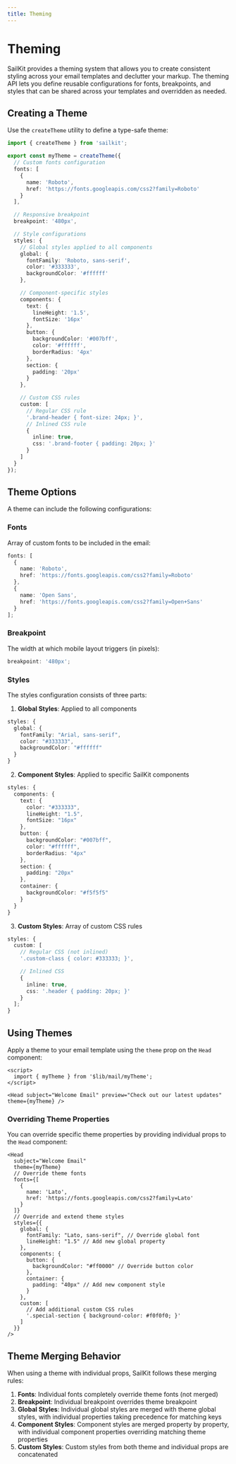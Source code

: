 ```yaml
---
title: Theming
---
```


# Theming

SailKit provides a theming system that allows you to create consistent styling
across your email templates and declutter your markup. The theming API lets you
define reusable configurations for fonts, breakpoints, and styles that can be
shared across your templates and overridden as needed.

## Creating a Theme

Use the `createTheme` utility to define a type-safe theme:

```ts
import { createTheme } from 'sailkit';

export const myTheme = createTheme({
  // Custom fonts configuration
  fonts: [
    {
      name: 'Roboto',
      href: 'https://fonts.googleapis.com/css2?family=Roboto'
    }
  ],

  // Responsive breakpoint
  breakpoint: '480px',

  // Style configurations
  styles: {
    // Global styles applied to all components
    global: {
      fontFamily: 'Roboto, sans-serif',
      color: '#333333',
      backgroundColor: '#ffffff'
    },

    // Component-specific styles
    components: {
      text: {
        lineHeight: '1.5',
        fontSize: '16px'
      },
      button: {
        backgroundColor: '#007bff',
        color: '#ffffff',
        borderRadius: '4px'
      },
      section: {
        padding: '20px'
      }
    },

    // Custom CSS rules
    custom: [
      // Regular CSS rule
      '.brand-header { font-size: 24px; }',
      // Inlined CSS rule
      {
        inline: true,
        css: '.brand-footer { padding: 20px; }'
      }
    ]
  }
});
```

## Theme Options

A theme can include the following configurations:

### Fonts

Array of custom fonts to be included in the email:

```ts
fonts: [
  {
    name: 'Roboto',
    href: 'https://fonts.googleapis.com/css2?family=Roboto'
  },
  {
    name: 'Open Sans',
    href: 'https://fonts.googleapis.com/css2?family=Open+Sans'
  }
];
```

### Breakpoint

The width at which mobile layout triggers (in pixels):

```ts
breakpoint: '480px';
```

### Styles

The styles configuration consists of three parts:

1. **Global Styles**: Applied to all components

```ts
styles: {
  global: {
    fontFamily: "Arial, sans-serif",
    color: "#333333",
    backgroundColor: "#ffffff"
  }
}
```

2. **Component Styles**: Applied to specific SailKit components

```ts
styles: {
  components: {
    text: {
      color: "#333333",
      lineHeight: "1.5",
      fontSize: "16px"
    },
    button: {
      backgroundColor: "#007bff",
      color: "#ffffff",
      borderRadius: "4px"
    },
    section: {
      padding: "20px"
    },
    container: {
      backgroundColor: "#f5f5f5"
    }
  }
}
```

3. **Custom Styles**: Array of custom CSS rules

```ts
styles: {
  custom: [
    // Regular CSS (not inlined)
    '.custom-class { color: #333333; }',

    // Inlined CSS
    {
      inline: true,
      css: '.header { padding: 20px; }'
    }
  ];
}
```

## Using Themes

Apply a theme to your email template using the `theme` prop on the `Head`
component:

```svelte
<script>
  import { myTheme } from '$lib/mail/myTheme';
</script>

<Head subject="Welcome Email" preview="Check out our latest updates" theme={myTheme} />
```

### Overriding Theme Properties

You can override specific theme properties by providing individual props to the
`Head` component:

```svelte
<Head
  subject="Welcome Email"
  theme={myTheme}
  // Override theme fonts
  fonts={[
    {
      name: 'Lato',
      href: 'https://fonts.googleapis.com/css2?family=Lato'
    }
  ]}
  // Override and extend theme styles
  styles={{
    global: {
      fontFamily: "Lato, sans-serif", // Override global font
      lineHeight: "1.5" // Add new global property
    },
    components: {
      button: {
        backgroundColor: "#ff0000" // Override button color
      },
      container: {
        padding: "40px" // Add new component style
      }
    },
    custom: [
      // Add additional custom CSS rules
      '.special-section { background-color: #f0f0f0; }'
    ]
  }}
/>
```

## Theme Merging Behavior

When using a theme with individual props, SailKit follows these merging rules:

1. **Fonts**: Individual fonts completely override theme fonts (not merged)
2. **Breakpoint**: Individual breakpoint overrides theme breakpoint
3. **Global Styles**: Individual global styles are merged with theme global styles, with individual properties taking precedence for matching keys
4. **Component Styles**: Component styles are merged property by property, with individual component properties overriding matching theme properties
5. **Custom Styles**: Custom styles from both theme and individual props are concatenated
